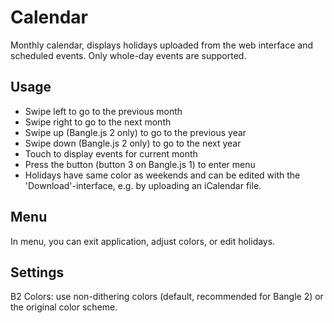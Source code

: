 # Calendar

Monthly calendar, displays holidays uploaded from the web interface and scheduled events. Only whole-day events are supported.

## Usage

- Swipe left to go to the previous month
- Swipe right to go to the next month
- Swipe up (Bangle.js 2 only) to go to the previous year
- Swipe down (Bangle.js 2 only) to go to the next year
- Touch to display events for current month
- Press the button (button 3 on Bangle.js 1) to enter menu
- Holidays have same color as weekends and can be edited with the 'Download'-interface, e.g. by uploading an iCalendar file.

## Menu

In menu, you can exit application, adjust colors, or edit holidays.

## Settings

B2 Colors: use non-dithering colors (default, recommended for Bangle 2) or the original color scheme.
